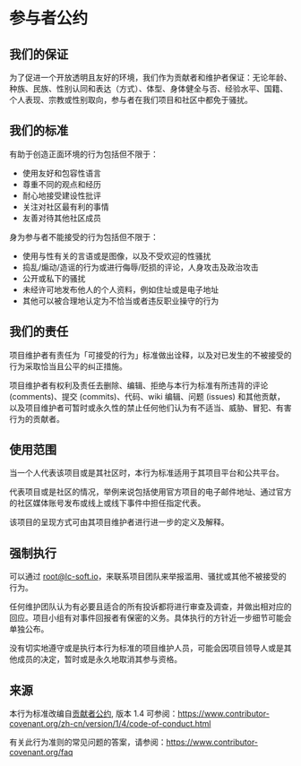 # 参与者公约

## 我们的保证

为了促进一个开放透明且友好的环境，我们作为贡献者和维护者保证：无论年龄、种族、民族、性别认同和表达（方式）、体型、身体健全与否、经验水平、国籍、个人表现、宗教或性别取向，参与者在我们项目和社区中都免于骚扰。

## 我们的标准

有助于创造正面环境的行为包括但不限于：

* 使用友好和包容性语言
* 尊重不同的观点和经历
* 耐心地接受建设性批评
* 关注对社区最有利的事情
* 友善对待其他社区成员

身为参与者不能接受的行为包括但不限于：

* 使用与性有关的言语或是图像，以及不受欢迎的性骚扰
* 捣乱/煽动/造谣的行为或进行侮辱/贬损的评论，人身攻击及政治攻击
* 公开或私下的骚扰
* 未经许可地发布他人的个人资料，例如住址或是电子地址
* 其他可以被合理地认定为不恰当或者违反职业操守的行为

## 我们的责任

项目维护者有责任为「可接受的行为」标准做出诠释，以及对已发生的不被接受的行为采取恰当且公平的纠正措施。

项目维护者有权利及责任去删除、编辑、拒绝与本行为标准有所违背的评论 (comments)、提交 (commits)、代码、wiki 编辑、问题 (issues) 和其他贡献，以及项目维护者可暂时或永久性的禁止任何他们认为有不适当、威胁、冒犯、有害行为的贡献者。

## 使用范围

当一个人代表该项目或是其社区时，本行为标准适用于其项目平台和公共平台。

代表项目或是社区的情况，举例来说包括使用官方项目的电子邮件地址、通过官方的社区媒体账号发布或线上或线下事件中担任指定代表。

该项目的呈现方式可由其项目维护者进行进一步的定义及解释。

## 强制执行

可以通过 root@lc-soft.io，来联系项目团队来举报滥用、骚扰或其他不被接受的行为。

任何维护团队认为有必要且适合的所有投诉都将进行审查及调查，并做出相对应的回应。项目小组有对事件回报者有保密的义务。具体执行的方针近一步细节可能会单独公布。

没有切实地遵守或是执行本行为标准的项目维护人员，可能会因项目领导人或是其他成员的决定，暂时或是永久地取消其参与资格。

## 来源

本行为标准改编自[贡献者公约][homepage], 版本 1.4 可参阅：https://www.contributor-covenant.org/zh-cn/version/1/4/code-of-conduct.html

[homepage]: https://www.contributor-covenant.org

有关此行为准则的常见问题的答案，请参阅：https://www.contributor-covenant.org/faq

